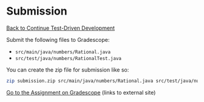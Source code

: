 # Submission
[Back to Continue Test-Driven Development](the_rest_of_the_fing_tests.md)

Submit the following files to Gradescope:

* `src/main/java/numbers/Rational.java`
* `src/test/java/numbers/RationalTest.java`

You can create the zip file for submission like so:

```bash
zip submission.zip src/main/java/numbers/Rational.java src/test/java/numbers/RationalTest.java
```

[Go to the Assignment on Gradescope](https://www.gradescope.com/courses/561081/assignments/2993424) (links to external site)